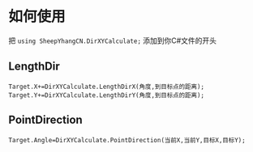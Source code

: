 # 如何使用
把 ```using SheepYhangCN.DirXYCalculate;``` 添加到你C#文件的开头

## LengthDir
```Target.X+=DirXYCalculate.LengthDirX(角度,到目标点的距离);```<br>
```Target.Y+=DirXYCalculate.LengthDirY(角度,到目标点的距离);```

## PointDirection
```Target.Angle=DirXYCalculate.PointDirection(当前X,当前Y,目标X,目标Y);```